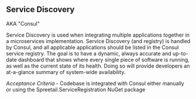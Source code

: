 ## Service Discovery

AKA "Consul"

Service Discovery is used when integrating multiple applications together in a microservices implementation.  Service Discovery (and registry) is handled by Consul, and all applicable applications should be listed in the Consul service registry. The goal is to have a dynamic, always accurate and up-to-date dashboard that shows where every single piece of software is running, as well as the current state of its health. Doing so will provide developers an at-a-glance summary of system-wide availability.

*Acceptance Criteria* - Codebase is integrated with Consul either manually or using the Spreetail.ServiceRegistration NuGet package